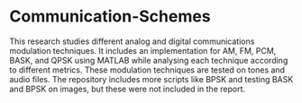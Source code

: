 # Communication-Schemes
This research studies different analog and digital communications modulation techniques. It includes an implementation for AM, FM, PCM, BASK, and QPSK using MATLAB while analysing each technique according to different metrics. These modulation techniques are tested on tones and audio files. The repository includes more scripts like BPSK and testing BASK and BPSK on images, but these were not included in the report.
